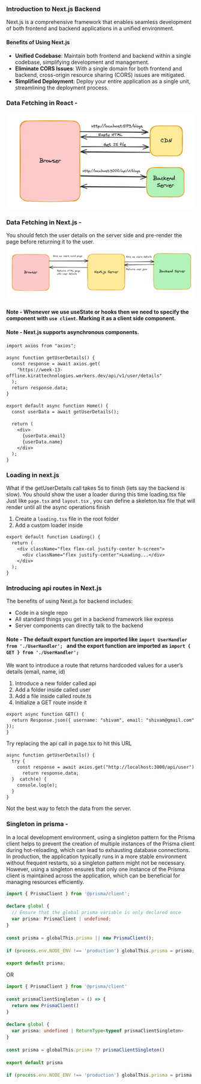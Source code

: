 ### Introduction to Next.js Backend

Next.js is a comprehensive framework that enables seamless development of both frontend and backend applications in a unified environment.

#### Benefits of Using Next.js

- **Unified Codebase**: Maintain both frontend and backend within a single codebase, simplifying development and management.
- **Eliminate CORS Issues**: With a single domain for both frontend and backend, cross-origin resource sharing (CORS) issues are mitigated.
- **Simplified Deployment**: Deploy your entire application as a single unit, streamlining the deployment process.

### Data Fetching in React -

![data fetching](image.png)

### Data Fetching in Next.js -

You should fetch the user details on the server side and pre-render the page before returning it to the user.
![data fetching](image-1.png)

#### Note - Whenever we use useState or hooks then we need to specify the component with `use client`. Marking it as a client side component.

#### Note - Next.js supports asynchronous components.

```tsx
import axios from "axios";

async function getUserDetails() {
  const response = await axios.get(
    "https://week-13-offline.kirattechnologies.workers.dev/api/v1/user/details"
  );
  return response.data;
}

export default async function Home() {
  const userData = await getUserDetails();

  return (
    <div>
      {userData.email}
      {userData.name}
    </div>
  );
}
```

### Loading in next.js

What if the getUserDetails call takes 5s to finish (lets say the backend is slow). You should show the user a loader during this time
loading.tsx file
Just like `page.tsx` and `layout.tsx` , you can define a skeleton.tsx file that will render until all the async operations finish

1. Create a `loading.tsx` file in the root folder
2. Add a custom loader inside

```tsx
export default function Loading() {
  return (
    <div className="flex flex-col justify-center h-screen">
      <div className="flex justify-center">Loading...</div>
    </div>
  );
}
```

### Introducing api routes in Next.js

The benefits of using Next.js for backend includes:

- Code in a single repo
- All standard things you get in a backend framework like express
- Server components can directly talk to the backend

#### Note - The default export function are imported like `import UserHandler from './UserHandler'; ` and the export function are imported as `import { GET } from './UserHandler'; `

We want to introduce a route that returns hardcoded values for a user’s details (email, name, id)

1. Introduce a new folder called api
2. Add a folder inside called user
3. Add a file inside called route.ts
4. Initialize a GET route inside it

```tsx
export async function GET() {
  return Response.json({ username: "shivam", email: "shivam@gmail.com" });
}
```

Try replacing the api call in page.tsx to hit this URL

```tsx
async function getUserDetails() {
  try {
    const response = await axios.get("http://localhost:3000/api/user")
	  return response.data;
  }  catch(e) {
    console.log(e);
  }
}
```
Not the best way to fetch the data from the server.

### Singleton in prisma - 
In a local development environment, using a singleton pattern for the Prisma client helps to prevent the creation of multiple instances of the Prisma client during hot-reloading, which can lead to exhausting database connections. In production, the application typically runs in a more stable environment without frequent restarts, so a singleton pattern might not be necessary. However, using a singleton ensures that only one instance of the Prisma client is maintained across the application, which can be beneficial for managing resources efficiently.

```typescript
import { PrismaClient } from '@prisma/client';

declare global {
  // Ensure that the global prisma variable is only declared once
  var prisma: PrismaClient | undefined;
}

const prisma = globalThis.prisma || new PrismaClient();

if (process.env.NODE_ENV !== 'production') globalThis.prisma = prisma;

export default prisma;
```

OR

```typescript
import { PrismaClient } from '@prisma/client'

const prismaClientSingleton = () => {
  return new PrismaClient()
}

declare global {
  var prisma: undefined | ReturnType<typeof prismaClientSingleton>
}

const prisma = globalThis.prisma ?? prismaClientSingleton()

export default prisma

if (process.env.NODE_ENV !== 'production') globalThis.prisma = prisma
```